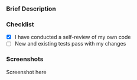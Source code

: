 ### Brief Description

### Checklist
- [x] I have conducted a self-review of my own code
- [ ] New and existing tests pass with my changes

### Screenshots
 Screenshot here